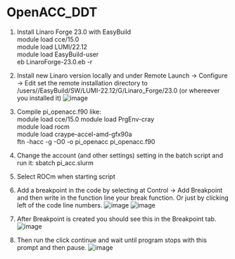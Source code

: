 # OpenACC_DDT
1. Install Linaro Forge 23.0 with EasyBuild<br>
    module load cce/15.0<br>
    module load LUMI/22.12<br>
    module load EasyBuild-user<br>
    eb LinaroForge-23.0.eb -r<br>

3. Install new Linaro version locally and under Remote Launch -> Configure -> Edit set the remote installation directory to /users/<username>/EasyBuild/SW/LUMI-22.12/G/Linaro_Forge/23.0  (or whereever you installed it)
![image](https://github.com/mihkeltiks/OpenACC_DDT/assets/138012113/34f60194-fc32-4ef9-b018-7fa59506cd01)

4. Compile pi_openacc.f90 like: <br>
    module load cce/15.0
    module load PrgEnv-cray<br>
    module load rocm<br>
    module load craype-accel-amd-gfx90a<br>
    ftn -hacc -g -O0 -o pi_openacc pi_openacc.f90<br>
    
5. Change the account (and other settings) setting in the batch script and run it: sbatch pi_acc.slurm

6. Select ROCm when starting script

7. Add a breakpoint in the code by selecting at Control -> Add Breakpoint and then write in the function line your break function. Or just by clicking left of the code line numbers.
![image](https://github.com/mihkeltiks/OpenACC_DDT/assets/138012113/b2eca4c1-3420-4cea-a533-d5538646cef6)
![image](https://github.com/mihkeltiks/OpenACC_DDT/assets/138012113/4d728b1c-5e4a-4f91-b95d-27b2078eeb91)

8. After Breakpoint is created you should see this in the Breakpoint tab.
![image](https://github.com/mihkeltiks/OpenACC_DDT/assets/138012113/3560d922-698c-40a4-83e6-627b5f76f985)

9. Then run the click continue and wait until program stops with this prompt and then pause.
![image](https://github.com/mihkeltiks/OpenACC_DDT/assets/138012113/e7b97c95-69d3-4911-b720-a7c7497045d0)

